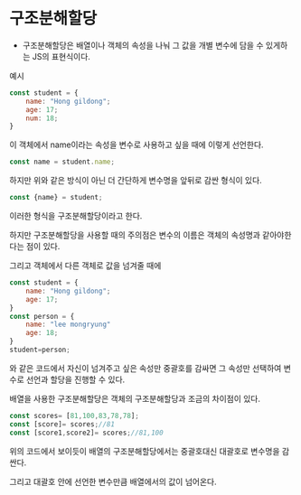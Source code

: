 # 구조분해할당
- 구조분해할당은 배열이나 객체의 속성을 나눠 그 값을 개별 변수에 담을 수 있게하는 JS의 표현식이다.

예시
```javascript
const student = {
    name: "Hong gildong";
    age: 17;
    num: 18;
}
```
이 객체에서 name이라는 속성을 변수로 사용하고 싶을 때에 이렇게 선언한다.
```javascript
const name = student.name;
```
하지만 위와 같은 방식이 아닌 더 간단하게 변수명을 앞뒤로 감싼 형식이 있다. 
```javascript
const {name} = student;
```
이러한 형식을 구조분해할당이라고 한다.

하지만 구조분해할당을 사용할 때의 주의점은 변수의 이름은 객체의 속성명과 같아야한다는 점이 있다.

그리고 객체에서 다른 객체로 값을 넘겨줄 때에 
```javascript
const student = {
    name: "Hong gildong";
    age: 17;
}
const person = {
    name: "lee mongryung"
    age: 18;
}
student=person;
```
와 같은 코드에서 자신이 넘겨주고 싶은 속성만 중괄호를 감싸면 그 속성만 선택하여 변수로 선언과 할당을 진행할 수 있다.

배열을 사용한 구조분해할당은 객체의 구조분해할당과 조금의 차이점이 있다.
```javascript
const scores= [81,100,83,78,78];
const [score]= scores;//81
const [score1,score2]= scores;//81,100
```
위의 코드에서 보이듯이 배열의 구조분해할당에서는 중괄호대신 대괄호로 변수명을 감싼다.

그리고 대괄호 안에 선언한 변수만큼 배열에서의 값이 넘어온다.